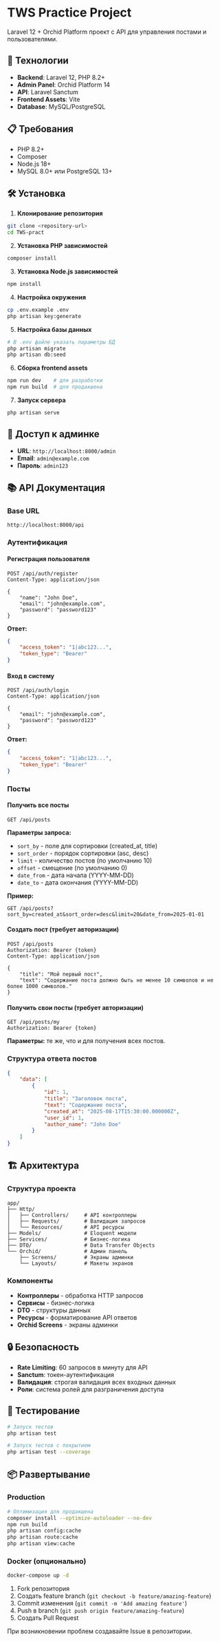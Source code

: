 # TWS Practice Project

Laravel 12 + Orchid Platform проект с API для управления постами и пользователями.

## 🚀 Технологии

- **Backend**: Laravel 12, PHP 8.2+
- **Admin Panel**: Orchid Platform 14
- **API**: Laravel Sanctum
- **Frontend Assets**: Vite
- **Database**: MySQL/PostgreSQL

## 📋 Требования

- PHP 8.2+
- Composer
- Node.js 18+
- MySQL 8.0+ или PostgreSQL 13+

## 🛠️ Установка

1. **Клонирование репозитория**
```bash
git clone <repository-url>
cd TWS-pract
```

2. **Установка PHP зависимостей**
```bash
composer install
```

3. **Установка Node.js зависимостей**
```bash
npm install
```

4. **Настройка окружения**
```bash
cp .env.example .env
php artisan key:generate
```

5. **Настройка базы данных**
```bash
# В .env файле указать параметры БД
php artisan migrate
php artisan db:seed
```

6. **Сборка frontend assets**
```bash
npm run dev    # для разработки
npm run build  # для продакшена
```

7. **Запуск сервера**
```bash
php artisan serve
```

## 🔐 Доступ к админке

- **URL**: `http://localhost:8000/admin`
- **Email**: `admin@example.com`
- **Пароль**: `admin123`

## 📚 API Документация

### Base URL
```
http://localhost:8000/api
```

### Аутентификация

#### Регистрация пользователя
```http
POST /api/auth/register
Content-Type: application/json

{
    "name": "John Doe",
    "email": "john@example.com",
    "password": "password123"
}
```

**Ответ:**
```json
{
    "access_token": "1|abc123...",
    "token_type": "Bearer"
}
```

#### Вход в систему
```http
POST /api/auth/login
Content-Type: application/json

{
    "email": "john@example.com",
    "password": "password123"
}
```

**Ответ:**
```json
{
    "access_token": "1|abc123...",
    "token_type": "Bearer"
}
```

### Посты

#### Получить все посты
```http
GET /api/posts
```

**Параметры запроса:**
- `sort_by` - поле для сортировки (created_at, title)
- `sort_order` - порядок сортировки (asc, desc)
- `limit` - количество постов (по умолчанию 10)
- `offset` - смещение (по умолчанию 0)
- `date_from` - дата начала (YYYY-MM-DD)
- `date_to` - дата окончания (YYYY-MM-DD)

**Пример:**
```http
GET /api/posts?sort_by=created_at&sort_order=desc&limit=20&date_from=2025-01-01
```

#### Создать пост (требует авторизации)
```http
POST /api/posts
Authorization: Bearer {token}
Content-Type: application/json

{
    "title": "Мой первый пост",
    "text": "Содержание поста должно быть не менее 10 символов и не более 1000 символов."
}
```

#### Получить свои посты (требует авторизации)
```http
GET /api/posts/my
Authorization: Bearer {token}
```

**Параметры:** те же, что и для получения всех постов.

### Структура ответа постов

```json
{
    "data": [
        {
            "id": 1,
            "title": "Заголовок поста",
            "text": "Содержание поста",
            "created_at": "2025-08-17T15:30:00.000000Z",
            "user_id": 1,
            "author_name": "John Doe"
        }
    ]
}
```

## 🏗️ Архитектура

### Структура проекта
```
app/
├── Http/
│   ├── Controllers/     # API контроллеры
│   ├── Requests/        # Валидация запросов
│   └── Resources/       # API ресурсы
├── Models/              # Eloquent модели
├── Services/            # Бизнес-логика
├── DTO/                 # Data Transfer Objects
└── Orchid/              # Админ панель
    ├── Screens/         # Экраны админки
    └── Layouts/         # Макеты экранов
```

### Компоненты
- **Контроллеры** - обработка HTTP запросов
- **Сервисы** - бизнес-логика
- **DTO** - структуры данных
- **Ресурсы** - форматирование API ответов
- **Orchid Screens** - экраны админки

## 🔒 Безопасность

- **Rate Limiting**: 60 запросов в минуту для API
- **Sanctum**: токен-аутентификация
- **Валидация**: строгая валидация всех входных данных
- **Роли**: система ролей для разграничения доступа

## 🧪 Тестирование

```bash
# Запуск тестов
php artisan test

# Запуск тестов с покрытием
php artisan test --coverage
```

## 📦 Развертывание

### Production
```bash
# Оптимизация для продакшена
composer install --optimize-autoloader --no-dev
npm run build
php artisan config:cache
php artisan route:cache
php artisan view:cache
```

### Docker (опционально)
```bash
docker-compose up -d
```


1. Fork репозитория
2. Создать feature branch (`git checkout -b feature/amazing-feature`)
3. Commit изменения (`git commit -m 'Add amazing feature'`)
4. Push в branch (`git push origin feature/amazing-feature`)
5. Создать Pull Request

При возникновении проблем создавайте Issue в репозитории.

